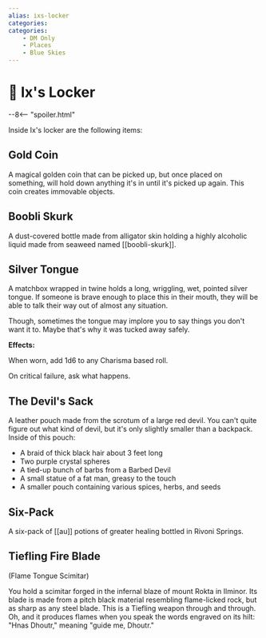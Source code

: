 ```yaml
---
alias: ixs-locker
categories:
categories:
    - DM Only
    - Places
    - Blue Skies
---
```


# 🔐 Ix's Locker

--8<-- "spoiler.html"

Inside Ix's locker are the following items:

## Gold Coin

A magical golden coin that can be picked up, but once placed on something, will hold down anything it's in until it's picked up again. This coin creates immovable objects.

## Boobli Skurk

A dust-covered bottle made from alligator skin holding a highly alcoholic liquid made from seaweed named [[boobli-skurk]].

## Silver Tongue

A matchbox wrapped in twine holds a long, wriggling, wet, pointed silver tongue. If someone is brave enough to place this in their mouth, they will be able to talk their way out of almost any situation.

Though, sometimes the tongue may implore you to say things you don't want it to. Maybe that's why it was tucked away safely.

**Effects:**

When worn, add 1d6 to any Charisma based roll.

On critical failure, ask what happens.

## The Devil's Sack

A leather pouch made from the scrotum of a large red devil. You can't quite figure out what kind of devil, but it's only slightly smaller than a backpack. Inside of this pouch:

- A braid of thick black hair about 3 feet long
- Two purple crystal spheres
- A tied-up bunch of barbs from a Barbed Devil
- A small statue of a fat man, greasy to the touch
- A smaller pouch containing various spices, herbs, and seeds

## Six-Pack

A six-pack of [[au]] potions of greater healing bottled in Rivoni Springs.

## Tiefling Fire Blade

(Flame Tongue Scimitar)

You hold a scimitar forged in the infernal blaze of mount Rokta in Ilminor. Its blade is made from a pitch black material resembling flame-licked rock, but as sharp as any steel blade. This is a Tiefling weapon through and through. Oh, and it produces flames when you speak the words engraved on its hilt: "Hnas Dhoutr," meaning "guide me, Dhoutr."
